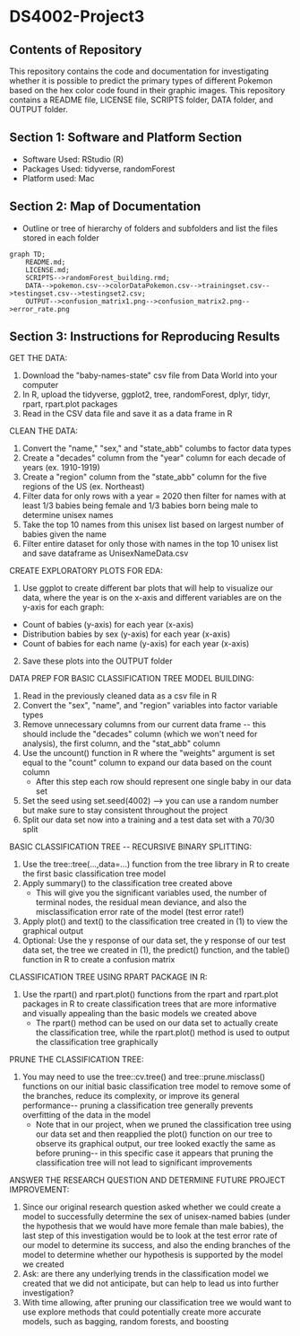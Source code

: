 # DS4002-Project3 

## Contents of Repository
This repository contains the code and documentation for investigating whether it is possible to predict the primary types of different Pokemon based on the hex color code found in their graphic images. This repository contains a README file, LICENSE file, SCRIPTS folder, DATA folder, and OUTPUT folder. 

## Section 1: Software and Platform Section
- Software Used: RStudio (R)
- Packages Used: tidyverse, randomForest
- Platform used: Mac

## Section 2: Map of Documentation 

- Outline or tree of hierarchy of folders and subfolders and list the files stored in each folder
```mermaid
graph TD;
    README.md;
    LICENSE.md;
    SCRIPTS-->randomForest_building.rmd;
    DATA-->pokemon.csv-->colorDataPokemon.csv-->trainingset.csv-->testingset.csv-->testingset2.csv;
    OUTPUT-->confusion_matrix1.png-->confusion_matrix2.png-->error_rate.png
```

## Section 3: Instructions for Reproducing Results

GET THE DATA:
1. Download the "baby-names-state" csv file from Data World into your computer
2. In R, upload the tidyverse, ggplot2, tree, randomForest, dplyr, tidyr, rpart, rpart.plot packages
3. Read in the CSV data file and save it as a data frame in R

CLEAN THE DATA:
1. Convert the "name," "sex," and "state_abb" columbs to factor data types
2. Create a "decades" column from the "year" column for each decade of years (ex. 1910-1919)
3. Create a "region" column from the "state_abb" column for the five regions of the US (ex. Northeast)
4. Filter data for only rows with a year = 2020 then filter for names with at least 1/3 babies being female and 1/3 babies born being male to determine unisex names
5. Take the top 10 names from this unisex list based on largest number of babies given the name
6. Filter entire dataset for only those with names in the top 10 unisex list and save dataframe as UnisexNameData.csv

CREATE EXPLORATORY PLOTS FOR EDA:
1. Use ggplot to create different bar plots that will help to visualize our data, where the year is on the x-axis and different variables are on the y-axis for each graph:
  - Count of babies (y-axis) for each year (x-axis)
  - Distribution babies by sex (y-axis) for each year (x-axis)
  - Count of babies for each name (y-axis) for each year (x-axis)
2. Save these plots into the OUTPUT folder

DATA PREP FOR BASIC CLASSIFICATION TREE MODEL BUILDING:
1. Read in the previously cleaned data as a csv file in R
2. Convert the "sex", "name", and "region" variables into factor variable types
3. Remove unnecessary columns from our current data frame -- this should include the "decades" column (which we won't need for analysis), the first column, and the "stat_abb" column
4. Use the uncount() function in R where the "weights" argument is set equal to the "count" column to expand our data based on the count column
   - After this step each row should represent one single baby in our data set
5. Set the seed using set.seed(4002) --> you can use a random number but make sure to stay consistent throughout the project
6. Split our data set now into a training and a test data set with a 70/30 split

BASIC CLASSIFICATION TREE -- RECURSIVE BINARY SPLITTING:

1. Use the tree::tree(...,data=...) function from the tree library in R to create the first basic classification tree model
2. Apply summary() to the classification tree created above
   - This will give you the significant variables used, the number of terminal nodes, the residual mean deviance, and also the misclassification error rate of the model (test error rate!)
3. Apply plot() and text() to the classification tree created in (1) to view the graphical output
4. Optional: Use the y response of our data set, the y response of our test data set, the tree we created in (1), the predict() function, and the table() function in R to create a confusion matrix

CLASSIFICATION TREE USING RPART PACKAGE IN R:
1. Use the rpart() and rpart.plot() functions from the rpart and rpart.plot packages in R to create classification trees that are more informative and visually appealing than the basic models we created above
   - The rpart() method can be used on our data set to actually create the classification tree, while the rpart.plot() method is used to output the classification tree graphically

PRUNE THE CLASSIFICATION TREE:
1. You may need to use the tree::cv.tree() and tree::prune.misclass() functions on our initial basic classification tree model to remove some of the branches, reduce its complexity, or improve its general performance-- pruning a classification tree generally prevents overfitting of the data in the model
   - Note that in our project, when we pruned the classification tree using our data set and then reapplied the plot() function on our tree to observe its graphical output, our tree looked exactly the same as before pruning-- in this specific case it appears that pruning the classification tree will not lead to significant improvements

ANSWER THE RESEARCH QUESTION AND DETERMINE FUTURE PROJECT IMPROVEMENT:
1. Since our original research question asked whether we could create a model to successfully determine the sex of unisex-named babies (under the hypothesis that we would have more female than male babies), the last step of this investigation would be to look at the test error rate of our model to determine its success, and also the ending branches of the model to determine whether our hypothesis is supported by the model we created
2. Ask: are there any underlying trends in the classification model we created that we did not anticipate, but can help to lead us into further investigation?
3. With time allowing, after pruning our classification tree we would want to use explore methods that could potentially create more accurate models, such as bagging, random forests, and boosting

